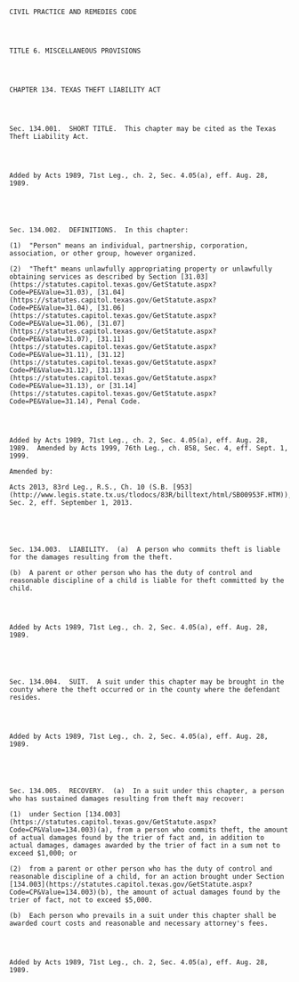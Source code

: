 ﻿
    
    
    	
    					
    
    
    CIVIL PRACTICE AND REMEDIES CODE
    
      
    
    
    TITLE 6. MISCELLANEOUS PROVISIONS
    
      
    
    
    CHAPTER 134. TEXAS THEFT LIABILITY ACT
    
      
    
    
    Sec. 134.001.  SHORT TITLE.  This chapter may be cited as the Texas Theft Liability Act.
    
    
    
    
    Added by Acts 1989, 71st Leg., ch. 2, Sec. 4.05(a), eff. Aug. 28, 1989.
    
    
    
    
    
    Sec. 134.002.  DEFINITIONS.  In this chapter:
    
    (1)  "Person" means an individual, partnership, corporation, association, or other group, however organized.
    
    (2)  "Theft" means unlawfully appropriating property or unlawfully obtaining services as described by Section [31.03](https://statutes.capitol.texas.gov/GetStatute.aspx?Code=PE&Value=31.03), [31.04](https://statutes.capitol.texas.gov/GetStatute.aspx?Code=PE&Value=31.04), [31.06](https://statutes.capitol.texas.gov/GetStatute.aspx?Code=PE&Value=31.06), [31.07](https://statutes.capitol.texas.gov/GetStatute.aspx?Code=PE&Value=31.07), [31.11](https://statutes.capitol.texas.gov/GetStatute.aspx?Code=PE&Value=31.11), [31.12](https://statutes.capitol.texas.gov/GetStatute.aspx?Code=PE&Value=31.12), [31.13](https://statutes.capitol.texas.gov/GetStatute.aspx?Code=PE&Value=31.13), or [31.14](https://statutes.capitol.texas.gov/GetStatute.aspx?Code=PE&Value=31.14), Penal Code.
    
    
    
    
    Added by Acts 1989, 71st Leg., ch. 2, Sec. 4.05(a), eff. Aug. 28, 1989.  Amended by Acts 1999, 76th Leg., ch. 858, Sec. 4, eff. Sept. 1, 1999.
    
    Amended by: 
    
    Acts 2013, 83rd Leg., R.S., Ch. 10 (S.B. [953](http://www.legis.state.tx.us/tlodocs/83R/billtext/html/SB00953F.HTM)), Sec. 2, eff. September 1, 2013.
    
    
    
    
    
    Sec. 134.003.  LIABILITY.  (a)  A person who commits theft is liable for the damages resulting from the theft.
    
    (b)  A parent or other person who has the duty of control and reasonable discipline of a child is liable for theft committed by the child.
    
    
    
    
    Added by Acts 1989, 71st Leg., ch. 2, Sec. 4.05(a), eff. Aug. 28, 1989.
    
    
    
    
    
    Sec. 134.004.  SUIT.  A suit under this chapter may be brought in the county where the theft occurred or in the county where the defendant resides.
    
    
    
    
    Added by Acts 1989, 71st Leg., ch. 2, Sec. 4.05(a), eff. Aug. 28, 1989.
    
    
    
    
    
    Sec. 134.005.  RECOVERY.  (a)  In a suit under this chapter, a person who has sustained damages resulting from theft may recover:
    
    (1)  under Section [134.003](https://statutes.capitol.texas.gov/GetStatute.aspx?Code=CP&Value=134.003)(a), from a person who commits theft, the amount of actual damages found by the trier of fact and, in addition to actual damages, damages awarded by the trier of fact in a sum not to exceed $1,000; or
    
    (2)  from a parent or other person who has the duty of control and reasonable discipline of a child, for an action brought under Section [134.003](https://statutes.capitol.texas.gov/GetStatute.aspx?Code=CP&Value=134.003)(b), the amount of actual damages found by the trier of fact, not to exceed $5,000.
    
    (b)  Each person who prevails in a suit under this chapter shall be awarded court costs and reasonable and necessary attorney's fees.
    
    
    
    
    Added by Acts 1989, 71st Leg., ch. 2, Sec. 4.05(a), eff. Aug. 28, 1989.
    
    
    
    
    				
